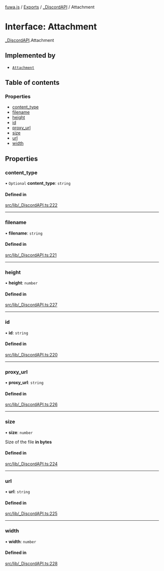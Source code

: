 [fuwa.js](../README.md) / [Exports](../modules.md) / [\_DiscordAPI](../modules/_DiscordAPI.md) / Attachment

# Interface: Attachment

[_DiscordAPI](../modules/_DiscordAPI.md).Attachment

## Implemented by

- [`Attachment`](../classes/discord_Attachment.Attachment.md)

## Table of contents

### Properties

- [content\_type](_DiscordAPI.Attachment.md#content_type)
- [filename](_DiscordAPI.Attachment.md#filename)
- [height](_DiscordAPI.Attachment.md#height)
- [id](_DiscordAPI.Attachment.md#id)
- [proxy\_url](_DiscordAPI.Attachment.md#proxy_url)
- [size](_DiscordAPI.Attachment.md#size)
- [url](_DiscordAPI.Attachment.md#url)
- [width](_DiscordAPI.Attachment.md#width)

## Properties

### content\_type

• `Optional` **content\_type**: `string`

#### Defined in

[src/lib/_DiscordAPI.ts:222](https://github.com/Fuwajs/Fuwa.js/blob/d4e1de5/src/lib/_DiscordAPI.ts#L222)

___

### filename

• **filename**: `string`

#### Defined in

[src/lib/_DiscordAPI.ts:221](https://github.com/Fuwajs/Fuwa.js/blob/d4e1de5/src/lib/_DiscordAPI.ts#L221)

___

### height

• **height**: `number`

#### Defined in

[src/lib/_DiscordAPI.ts:227](https://github.com/Fuwajs/Fuwa.js/blob/d4e1de5/src/lib/_DiscordAPI.ts#L227)

___

### id

• **id**: `string`

#### Defined in

[src/lib/_DiscordAPI.ts:220](https://github.com/Fuwajs/Fuwa.js/blob/d4e1de5/src/lib/_DiscordAPI.ts#L220)

___

### proxy\_url

• **proxy\_url**: `string`

#### Defined in

[src/lib/_DiscordAPI.ts:226](https://github.com/Fuwajs/Fuwa.js/blob/d4e1de5/src/lib/_DiscordAPI.ts#L226)

___

### size

• **size**: `number`

Size of the file **in bytes**

#### Defined in

[src/lib/_DiscordAPI.ts:224](https://github.com/Fuwajs/Fuwa.js/blob/d4e1de5/src/lib/_DiscordAPI.ts#L224)

___

### url

• **url**: `string`

#### Defined in

[src/lib/_DiscordAPI.ts:225](https://github.com/Fuwajs/Fuwa.js/blob/d4e1de5/src/lib/_DiscordAPI.ts#L225)

___

### width

• **width**: `number`

#### Defined in

[src/lib/_DiscordAPI.ts:228](https://github.com/Fuwajs/Fuwa.js/blob/d4e1de5/src/lib/_DiscordAPI.ts#L228)
